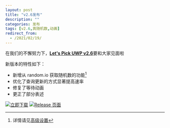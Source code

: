 ```yaml
---
layout: post
title: "v2.6发布"
description: ""
categories: 发布
tags: [v2.6,真随机数,动画]
redirect_from:
  - /2021/02/19/
---
```


在我们的不懈努力下，[**Let's Pick UWP v2.6**](https://img.shields.io/badge/Let's%20Pick%20UWP-2.6-orange)要和大家见面啦

新版本的特性如下：
- 新增从 random.io 获取随机数的功能[^1]
- 优化了查询更新的方式显著提高速率
- 修复了等待动画
- 更正了部分表述


[![立即下载](https://img.shields.io/badge/立即下载-NOW-E1FFFF.svg?logo=data:image/png;base64,iVBORw0KGgoAAAANSUhEUgAAABQAAAAXCAYAAAALHW+jAAAAvElEQVQ4je2U0Q3CMAxEL4gBGIEV2KAjdISO0E1gg47CCF2BDcoGjw8SVLUmNlKR+OAkK4l1ebITJQlQQGMeT54xBYHFlDzjLkL7RPug7xIFRlsOK9ryOYer37+UP1CS1Ofw1EvqVllgGUWDkSvrwcgJMIGdAZ1vnsO6CNCCWvMVrABboHGgS1mwBmhLO1Og0mplmWEeeA36DvbiJCDyTo95vFU8SM/PIfzwHSF9+ce+bgFMwCTpsAVM0v0BS624ECI69eAAAAAASUVORK5CYII=)](https://github.com/Techy-Wu/Let-s_Pick_UWP/releases/download/2.6/release.zip)
[![Release 页面](https://img.shields.io/badge/Github-Release-008B8B.svg?logo=github)](https://github.com/Techy-Wu/Let-s_Pick_UWP/releases/2.6)

[^1]: 详情请见[高级设置](http://p.let-s_pick_uwp.techywu.xyz/blog/2021/02/08/advanced_customize/)